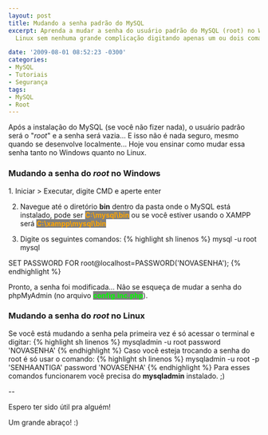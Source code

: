 ```yaml
---
layout: post
title: Mudando a senha padrão do MySQL
excerpt: Aprenda a mudar a senha do usuário padrão do MySQL (root) no Windows e no
  Linux sem nenhuma grande complicação digitando apenas um ou dois comandos!

date: '2009-08-01 08:52:23 -0300'
categories:
- MySQL
- Tutoriais
- Segurança
tags:
- MySQL
- Root
---
```

Após a instalação do MySQL (se você não fizer nada), o usuário padrão será o "<em>root</em>" e a senha será vazia... E isso não é nada seguro, mesmo quando se desenvolve localmente... Hoje vou ensinar como mudar essa senha tanto no Windows quanto no Linux.

<h3>Mudando a senha do <em>root</em> no Windows</h3>
1. Iniciar > Executar, digite CMD e aperte enter

2. Navegue até o diretório <strong>bin</strong> dentro da pasta onde o MySQL está instalado, pode ser <strong style="background: gray; color: orange">C:\mysql\bin</strong> ou se você estiver usando o XAMPP será <strong style="background: gray; color: orange">C:\xampp\mysql\bin</strong>

3. Digite os seguintes comandos:
{% highlight sh linenos %}
mysql -u root mysql

SET PASSWORD FOR root@localhost=PASSWORD('NOVASENHA');
{% endhighlight %}

Pronto, a senha foi modificada... Não se esqueça de mudar a senha do phpMyAdmin (no arquivo <strong style="background: gray; color: lime">config.inc.php</strong>).



<h3>Mudando a senha do <em>root</em> no Linux</h3>
Se você está mudando a senha pela primeira vez é só acessar o terminal e digitar:
{% highlight sh linenos %}
mysqladmin -u root password 'NOVASENHA'
{% endhighlight %}
Caso você esteja trocando a senha do root é só usar o comando:
{% highlight sh linenos %}
mysqladmin -u root -p 'SENHAANTIGA' password 'NOVASENHA'
{% endhighlight %}
Para esses comandos funcionarem você precisa do <strong>mysqladmin</strong> instalado. ;)

--

Espero ter sido útil pra alguém!

Um grande abraço! :)

